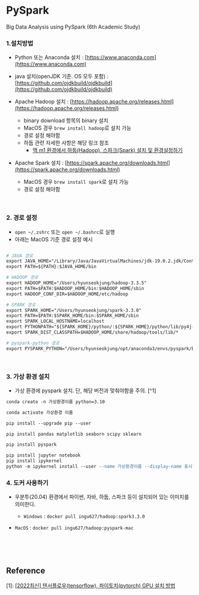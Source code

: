# PySpark

Big Data Analysis using PySpark (6th Academic Study)

### 1.설치방법

- Python 또는 Anaconda 설치 : [https://www.anaconda.com](https://www.anaconda.com)
- java 설치(openJDK 기준. OS 모두 포함) : [https://github.com/ojdkbuild/ojdkbuild](https://github.com/ojdkbuild/ojdkbuild)
- Apache Hadoop 설치 : [https://hadoop.apache.org/releases.html](https://hadoop.apache.org/releases.html)

  - binary download 항목의 binary 설치
  - MacOS 경우 `brew install hadoop`로 설치 가능
  - 경로 설정 해야함
  - 하둡 관련 자세한 사항은 해당 링크 참조
    - [맥 m1 환경에서 하둡(Hadoop), 스파크(Spark) 설치 및 환경설정하기](https://ingu627.github.io/tips/hadoop/install_hadoop_mac/)
- Apache Spark 설치 : [https://spark.apache.org/downloads.html](https://spark.apache.org/downloads.html)

  - MacOS 경우 `brew install spark`로 설치 가능
  - 경로 설정 해야함

<br>

### 2. 경로 설정

- `open ~/.zshrc` 또는 `open ~/.bashrc`로 실행
- 아래는 MacOS 기준 경로 설정 예시

```apache

# JAVA 경로
export JAVA_HOME="/Library/Java/JavaVirtualMachines/jdk-19.0.2.jdk/Contents/Home"
export PATH=${PATH}:$JAVA_HOME/bin

# HADOOP 경로
export HADOOP_HOME="/Users/hyunseokjung/hadoop-3.3.5"
export PATH=$PATH:$HADOOP_HOME/bin:$HADOOP_HOME/sbin
export HADOOP_CONF_DIR=$HADOOP_HOME/etc/hadoop

# SPARK 경로 
export SPARK_HOME="/Users/hyunseokjung/spark-3.3.0"
export PATH=$PATH:$SPARK_HOME/bin:$SPARK_HOME/sbin
export SPARK_LOCAL_HOSTNAME=localhost
export PYTHONPATH="${SPARK_HOME}/python/:${SPARK_HOME}/python/lib/py4j-*-src.zip):${PYTHONPATH}"
export SPARK_DIST_CLASSPATH=$HADOOP_HOME/share/hadoop/tools/lib/*

# pyspark-python 경로
export PYSPARK_PYTHON="/Users/hyunseokjung/opt/anaconda3/envs/pyspark/bin/python"


```

<br>

### 3. 가상 환경 설치

- 가상 환경에 pyspark 설치. 단, 해당 버전과 맞춰야함을 주의. [^1]

```apache
conda create -n 가상환경이름 python=3.10

conda activate 가상환경 이름

pip install --upgrade pip --user

pip install pandas matplotlib seaborn scipy sklearn

pip install pyspark

pip install jupyter notebook
pip install ipykernel
python -m ipykernel install --user --name 가상환경이름 --display-name 표시할 가상환경 이름

```

### 4. 도커 사용하기

- 우분투(20.04) 환경에서 파이썬, 자바, 하둡, 스파크 등이 설치되어 있는 이미지를 의미한다.

  - `Windows` : `docker pull ingu627/hadoop:spark3.3.0`
- `MacOS` : `docker pull ingu627/hadoop:pyspark-mac`

<br>

<br>

<br>

## Reference

[1]: [[2022최신] 텐서플로우(tensorflow), 파이토치(pytorch) GPU 설치 방법](https://ingu627.github.io/tips/install_cuda2/#8-가상환경)
